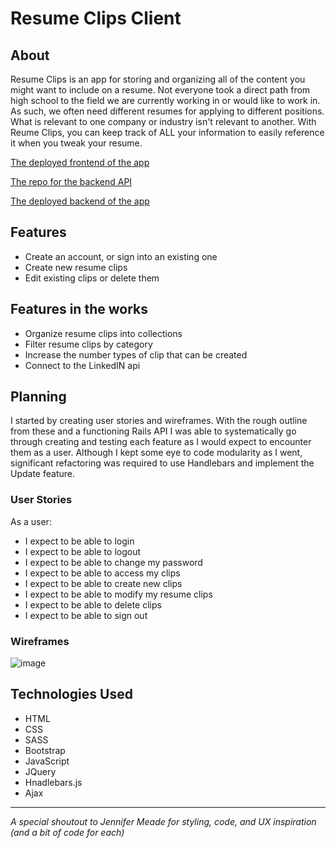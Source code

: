 # Resume Clips Client


## About
  Resume Clips is an app for storing and organizing all of the content you might want to include on a resume. Not everyone took a direct path from high school to the field we are currently working in or would like to work in. As such, we often need different resumes for applying to different positions. What is relevant to one company or industry isn't relevant to another. With Reume Clips, you can keep track of ALL your information to easily reference it when you tweak your resume.

  [The deployed frontend of the app](https://nicholaspowel.github.io/resume-clips-client/)

  [The repo for the backend API](https://github.com/nicholaspowel/resume-clips-rails-api)

  [The deployed backend of the app](https://resume-clips-rails-api.herokuapp.com/)

## Features
* Create an account, or sign into an existing one
* Create new resume clips
* Edit existing clips or delete them

## Features in the works
* Organize resume clips into collections
* Filter resume clips by category
* Increase the number types of clip that can be created
* Connect to the LinkedIN api


## Planning

I started by creating user stories and wireframes. With the rough outline from these and a functioning Rails API I was able to systematically go through creating and testing each feature as I would expect to encounter them as a user. Although I kept some eye to code modularity as I went, significant refactoring was required to use Handlebars and implement the Update feature.

### User Stories
As a user:
* I expect to be able to login
* I expect to be able to logout
* I expect to be able to change my password
* I expect to be able to access my clips
* I expect to be able to create new clips
* I expect to be able to modify my resume clips
* I expect to be able to delete clips
* I expect to be able to sign out

### Wireframes
![image](https://drive.google.com/file/d/10E42GiRzCYXfrn9hROw-xQbMx5x4agXb/view?usp=sharing)

## Technologies Used
* HTML
* CSS
* SASS
* Bootstrap
* JavaScript
* JQuery
* Hnadlebars.js
* Ajax

* * *
*A special shoutout to Jennifer Meade for styling, code, and UX inspiration (and a bit of code for each)*
